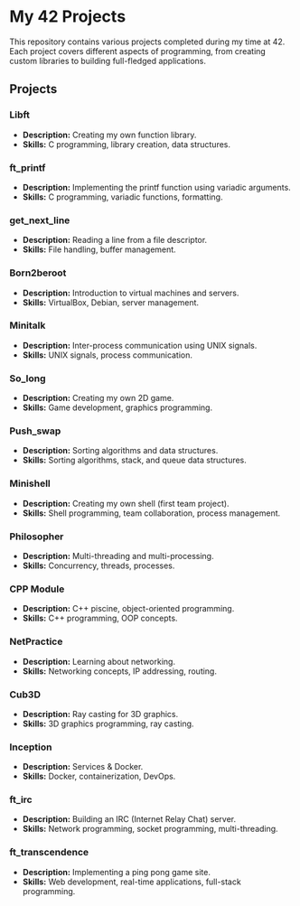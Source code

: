 # My 42 Projects

This repository contains various projects completed during my time at 42. Each project covers different aspects of programming, from creating custom libraries to building full-fledged applications.

## Projects

### Libft

- **Description:** Creating my own function library.
- **Skills:** C programming, library creation, data structures.

### ft_printf

- **Description:** Implementing the printf function using variadic arguments.
- **Skills:** C programming, variadic functions, formatting.

### get_next_line

- **Description:** Reading a line from a file descriptor.
- **Skills:** File handling, buffer management.

### Born2beroot

- **Description:** Introduction to virtual machines and servers.
- **Skills:** VirtualBox, Debian, server management.

### Minitalk

- **Description:** Inter-process communication using UNIX signals.
- **Skills:** UNIX signals, process communication.

### So_long

- **Description:** Creating my own 2D game.
- **Skills:** Game development, graphics programming.

### Push_swap

- **Description:** Sorting algorithms and data structures.
- **Skills:** Sorting algorithms, stack, and queue data structures.

### Minishell

- **Description:** Creating my own shell (first team project).
- **Skills:** Shell programming, team collaboration, process management.

### Philosopher

- **Description:** Multi-threading and multi-processing.
- **Skills:** Concurrency, threads, processes.

### CPP Module

- **Description:** C++ piscine, object-oriented programming.
- **Skills:** C++ programming, OOP concepts.

### NetPractice

- **Description:** Learning about networking.
- **Skills:** Networking concepts, IP addressing, routing.

### Cub3D

- **Description:** Ray casting for 3D graphics.
- **Skills:** 3D graphics programming, ray casting.

### Inception

- **Description:** Services & Docker.
- **Skills:** Docker, containerization, DevOps.

### ft_irc

- **Description:** Building an IRC (Internet Relay Chat) server.
- **Skills:** Network programming, socket programming, multi-threading.

### ft_transcendence

- **Description:** Implementing a ping pong game site.
- **Skills:** Web development, real-time applications, full-stack programming.
